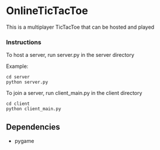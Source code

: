 # OnlineTicTacToe
This is a multiplayer TicTacToe
that can be hosted and played

### Instructions

To host a server, run server.py in the server directory

Example:

```
cd server
python server.py
```


To join a server, run client_main.py in the client directory

```
cd client
python client_main.py
```


## Dependencies
* pygame
